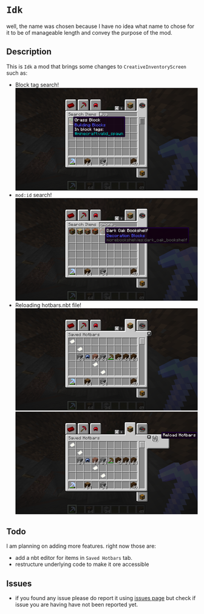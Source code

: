# `Idk`
  well, the name was chosen because I have no idea what name to chose for it 
  to be of manageable length and convey the purpose of the mod.   
## Description
  This is `Idk` a mod that brings some changes to `CreativeInventoryScreen`
  such as:  
  * Block tag search!  
  ![block tag search](images/block_tag_search.png)
  * `mod:id` search!  
  ![block tag search](images/mod_id_search.png)
  * Reloading hotbars.nbt file!  
  ![block tag search](images/folded_hotbars_sidebar.png)
  ![block tag search](images/open_hotbars_sidebar.png)
## Todo
  I am planning on adding more features.
  right now those are:
  * add a nbt editor for items in `Saved Hotbars` tab.
  * restructure underlying code to make it ore accessible
## Issues
  * if you found any issue please do report it using
  [issues page](https://github.com/lenrik1589/idk/issues)
  but check if issue you are having have not been reported yet.
